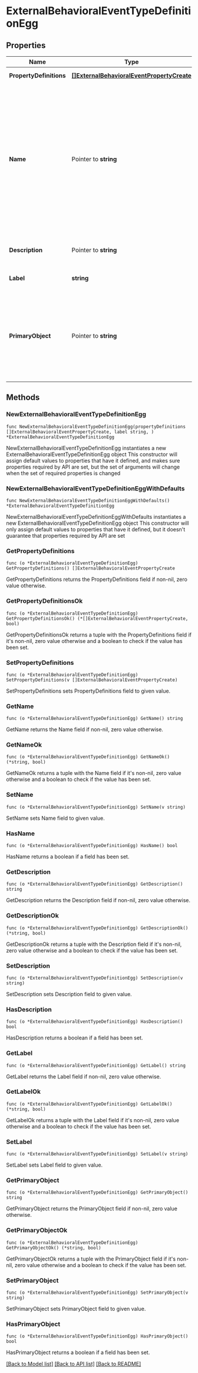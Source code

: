 # ExternalBehavioralEventTypeDefinitionEgg

## Properties

Name | Type | Description | Notes
------------ | ------------- | ------------- | -------------
**PropertyDefinitions** | [**[]ExternalBehavioralEventPropertyCreate**](ExternalBehavioralEventPropertyCreate.md) | List of custom properties on event | 
**Name** | Pointer to **string** | Internal event name, which must be used when referencing the event from this event definitions API. If a name is not supplied, one will be generated based on the label. The &#x60;name&#x60; value will also be used to automatically generate a &#x60;fullyQualifiedName&#x60; for the event definition, which you&#39;ll use when sending event completions to this event.  | [optional] 
**Description** | Pointer to **string** | A description of the event that will be shown as help text in HubSpot. | [optional] 
**Label** | **string** | Human readable label for the event. Used in HubSpot UI | 
**PrimaryObject** | Pointer to **string** | The object type to associate this event to. Can be one of CONTACT, COMPANY, DEAL, TICKET. If no primaryObject is supplied, we will default to associating the event to CONTACT objects. | [optional] 

## Methods

### NewExternalBehavioralEventTypeDefinitionEgg

`func NewExternalBehavioralEventTypeDefinitionEgg(propertyDefinitions []ExternalBehavioralEventPropertyCreate, label string, ) *ExternalBehavioralEventTypeDefinitionEgg`

NewExternalBehavioralEventTypeDefinitionEgg instantiates a new ExternalBehavioralEventTypeDefinitionEgg object
This constructor will assign default values to properties that have it defined,
and makes sure properties required by API are set, but the set of arguments
will change when the set of required properties is changed

### NewExternalBehavioralEventTypeDefinitionEggWithDefaults

`func NewExternalBehavioralEventTypeDefinitionEggWithDefaults() *ExternalBehavioralEventTypeDefinitionEgg`

NewExternalBehavioralEventTypeDefinitionEggWithDefaults instantiates a new ExternalBehavioralEventTypeDefinitionEgg object
This constructor will only assign default values to properties that have it defined,
but it doesn't guarantee that properties required by API are set

### GetPropertyDefinitions

`func (o *ExternalBehavioralEventTypeDefinitionEgg) GetPropertyDefinitions() []ExternalBehavioralEventPropertyCreate`

GetPropertyDefinitions returns the PropertyDefinitions field if non-nil, zero value otherwise.

### GetPropertyDefinitionsOk

`func (o *ExternalBehavioralEventTypeDefinitionEgg) GetPropertyDefinitionsOk() (*[]ExternalBehavioralEventPropertyCreate, bool)`

GetPropertyDefinitionsOk returns a tuple with the PropertyDefinitions field if it's non-nil, zero value otherwise
and a boolean to check if the value has been set.

### SetPropertyDefinitions

`func (o *ExternalBehavioralEventTypeDefinitionEgg) SetPropertyDefinitions(v []ExternalBehavioralEventPropertyCreate)`

SetPropertyDefinitions sets PropertyDefinitions field to given value.


### GetName

`func (o *ExternalBehavioralEventTypeDefinitionEgg) GetName() string`

GetName returns the Name field if non-nil, zero value otherwise.

### GetNameOk

`func (o *ExternalBehavioralEventTypeDefinitionEgg) GetNameOk() (*string, bool)`

GetNameOk returns a tuple with the Name field if it's non-nil, zero value otherwise
and a boolean to check if the value has been set.

### SetName

`func (o *ExternalBehavioralEventTypeDefinitionEgg) SetName(v string)`

SetName sets Name field to given value.

### HasName

`func (o *ExternalBehavioralEventTypeDefinitionEgg) HasName() bool`

HasName returns a boolean if a field has been set.

### GetDescription

`func (o *ExternalBehavioralEventTypeDefinitionEgg) GetDescription() string`

GetDescription returns the Description field if non-nil, zero value otherwise.

### GetDescriptionOk

`func (o *ExternalBehavioralEventTypeDefinitionEgg) GetDescriptionOk() (*string, bool)`

GetDescriptionOk returns a tuple with the Description field if it's non-nil, zero value otherwise
and a boolean to check if the value has been set.

### SetDescription

`func (o *ExternalBehavioralEventTypeDefinitionEgg) SetDescription(v string)`

SetDescription sets Description field to given value.

### HasDescription

`func (o *ExternalBehavioralEventTypeDefinitionEgg) HasDescription() bool`

HasDescription returns a boolean if a field has been set.

### GetLabel

`func (o *ExternalBehavioralEventTypeDefinitionEgg) GetLabel() string`

GetLabel returns the Label field if non-nil, zero value otherwise.

### GetLabelOk

`func (o *ExternalBehavioralEventTypeDefinitionEgg) GetLabelOk() (*string, bool)`

GetLabelOk returns a tuple with the Label field if it's non-nil, zero value otherwise
and a boolean to check if the value has been set.

### SetLabel

`func (o *ExternalBehavioralEventTypeDefinitionEgg) SetLabel(v string)`

SetLabel sets Label field to given value.


### GetPrimaryObject

`func (o *ExternalBehavioralEventTypeDefinitionEgg) GetPrimaryObject() string`

GetPrimaryObject returns the PrimaryObject field if non-nil, zero value otherwise.

### GetPrimaryObjectOk

`func (o *ExternalBehavioralEventTypeDefinitionEgg) GetPrimaryObjectOk() (*string, bool)`

GetPrimaryObjectOk returns a tuple with the PrimaryObject field if it's non-nil, zero value otherwise
and a boolean to check if the value has been set.

### SetPrimaryObject

`func (o *ExternalBehavioralEventTypeDefinitionEgg) SetPrimaryObject(v string)`

SetPrimaryObject sets PrimaryObject field to given value.

### HasPrimaryObject

`func (o *ExternalBehavioralEventTypeDefinitionEgg) HasPrimaryObject() bool`

HasPrimaryObject returns a boolean if a field has been set.


[[Back to Model list]](../README.md#documentation-for-models) [[Back to API list]](../README.md#documentation-for-api-endpoints) [[Back to README]](../README.md)


